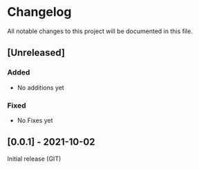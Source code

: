 # Changelog #

All notable changes to this project will be documented in this file.

## [Unreleased] ##

### Added ###

- No additions yet

### Fixed ###

- No Fixes yet

## [0.0.1] - 2021-10-02 ##
Initial release (GIT)
